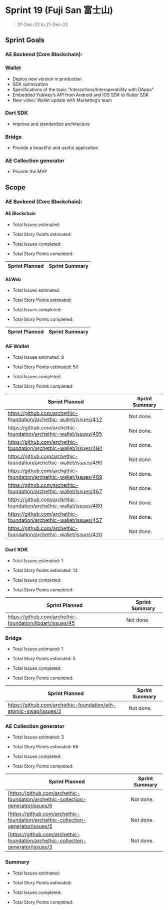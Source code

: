# Sprint 19 (Fuji San 富士山)

> 01-Dec-22 to 21-Dec-22

## Sprint Goals

### AE Backend (Core Blockchain):

### Wallet
- Deploy new version in production
- SDK optimization
- Specifications of the topic "Interactions/Interoperability with DApps”
- Embedded Yubikey’s API from Android and IOS SDK to flutter SDK
- New video: Wallet update with Marketing’s team

### Dart SDK
- Improve and standardize architecture

### Bridge
- Provide a beautiful and useful application

### AE Collection generator
- Provide the MVP

## Scope

### AE Backend (Core Blockchain):

#### AE Blockchain

- Total Issues estimated: 
- Total Story Points estimated: 

- Total Issues completed: 
- Total Story Points completed: 

| Sprint Planned | Sprint Summary |
| -------------- | -------------- |

#### AEWeb

- Total Issues estimated: 
- Total Story Points estimated: 

- Total Issues completed: 
- Total Story Points completed: 
  
| Sprint Planned | Sprint Summary |
| -------------- | -------------- |

### AE Wallet

- Total Issues estimated: 9
- Total Story Points estimated: 50

- Total Issues completed: 
- Total Story Points completed: 

| Sprint Planned                                                      | Sprint Summary |
| ------------------------------------------------------------------- | -------------- |
| https://github.com/archethic-foundation/archethic-wallet/issues/412 | Not done.      |
| https://github.com/archethic-foundation/archethic-wallet/issues/495 | Not done.      |
| https://github.com/archethic-foundation/archethic-wallet/issues/494 | Not done.      |
| https://github.com/archethic-foundation/archethic-wallet/issues/490 | Not done.      |
| https://github.com/archethic-foundation/archethic-wallet/issues/489 | Not done.      |
| https://github.com/archethic-foundation/archethic-wallet/issues/467 | Not done.      |
| https://github.com/archethic-foundation/archethic-wallet/issues/480 | Not done.      |
| https://github.com/archethic-foundation/archethic-wallet/issues/457 | Not done.      |
| https://github.com/archethic-foundation/archethic-wallet/issues/420 | Not done.      |

### Dart SDK

- Total Issues estimated: 1
- Total Story Points estimated: 13

- Total Issues completed: 
- Total Story Points completed: 

| Sprint Planned                                            | Sprint Summary |
| --------------------------------------------------------- | -------------- |
| https://github.com/archethic-foundation/libdart/issues/45 | Not done.      |

### Bridge

- Total Issues estimated: 1
- Total Story Points estimated: 5

- Total Issues completed: 
- Total Story Points completed: 

| Sprint Planned                                                   | Sprint Summary |
| ---------------------------------------------------------------- | -------------- |
| https://github.com/archethic-foundation/eth-atomic-swap/issues/2 | Not done.      |


### AE Collection generator

- Total Issues estimated: 3
- Total Story Points estimated: 66 
  
- Total Issues completed: 
- Total Story Points completed: 

| Sprint Planned                                                                   | Sprint Summary |
| -------------------------------------------------------------------------------- | -------------- |
| [https://github.com/archethic-foundation/archethic-collection-generator/issues/6 | Not done.      |
| [https://github.com/archethic-foundation/archethic-collection-generator/issues/5 | Not done.      |
| [https://github.com/archethic-foundation/archethic-collection-generator/issues/3 | Not done.      |

### Summary

- Total Issues estimated: 
- Total Story Points estimated: 

- Total Issues completed: 
- Total Story Points completed: 
